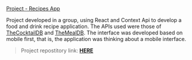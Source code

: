[Project - Recipes App](https://github.com/lucas-da-silva/project-recipes-app)

Project developed in a group, using React and Context Api to develop a food and drink recipe application. The APIs used were those of [TheCocktailDB](https://www.thecocktaildb.com/) and [TheMealDB](https://www.themealdb.com/). The interface was developed based on mobile first, that is, the application was thinking about a mobile interface.

> Project repostitory link: <strong>[HERE](https://github.com/lucas-da-silva/project-recipes-app)<strong/>
